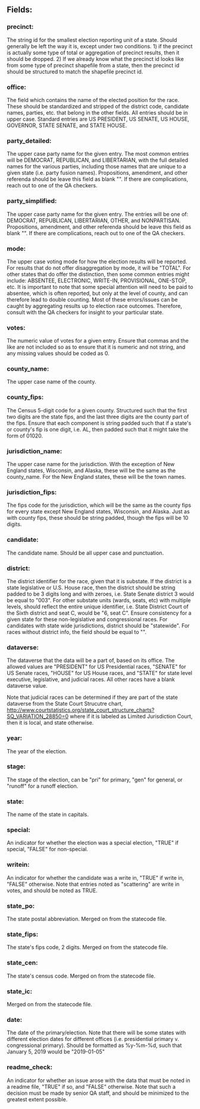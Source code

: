 ## Fields:

### precinct: 
The string id for the smallest election reporting unit of a state. Should generally be left the way it is, except under two conditions. 1) if the precinct is actually some type of total or aggregation of precinct results, then it should be dropped. 2) If we already know what the precinct id looks like from some type of precinct shapefile from a state, then the precinct id should be structured to match the shapefile precinct id. 

### office: 
The field which contains the name of the elected position for the race. These should be standardized and stripped of the district code, candidate names, parties, etc. that belong in the other fields. All entries should be in upper case. Standard entries are US PRESIDENT, US SENATE, US HOUSE, GOVERNOR, STATE SENATE, and STATE HOUSE.

### party_detailed:
The upper case party name for the given entry. The most common entries will be DEMOCRAT, REPUBLICAN, and LIBERTARIAN, with the full detailed names for the various parties, including those names that are unique to a given state (i.e. party fusion names). Propositions, amendment, and other referenda should be leave this field as blank "". If there are complications, reach out to one of the QA checkers. 

### party_simplified:
The upper case party name for the given entry. The entries will be one of: DEMOCRAT, REPUBLICAN, LIBERTARIAN, OTHER, and NONPARTISAN. Propositions, amendment, and other referenda should be leave this field as blank "". If there are complications, reach out to one of the QA checkers. 

### mode:
The upper case voting mode for how the election results will be reported. For results that do not offer disaggregation by mode, it will be "TOTAL". For other states that do offer the distinction, then some common entries might include: ABSENTEE, ELECTRONIC, WRITE-IN, PROVISIONAL, ONE-STOP, etc. It is important to note that some special attention will need to be paid to absentee, which is often reported, but only at the level of county, and can therefore lead to double counting. Most of these errors/issues can be caught by aggregating results up to election race outcomes. Therefore, consult with the QA checkers for insight to your particular state. 

### votes:
The numeric value of votes for a given entry. Ensure that commas and the like are not included so as to ensure that it is numeric and not string, and any missing values should be coded as 0. 

### county_name:
The upper case name of the county. 

### county_fips: 
The Census 5-digit code for a given county. Structured such that the first two digits are the state fips, and the last three digits are the county part of the fips. Ensure that each component is string padded such that if a state's or county's fip is one digit, i.e. AL, then padded such that it might take the form of 01020. 

### jurisdiction_name:
The upper case name for the jurisdiction. With the exception of New England states, Wisconsin, and Alaska, these will be the same as the county_name. For the New England states, these will be the town names. 

### jurisdiction_fips: 
The fips code for the jurisdiction, which will be the same as the county fips for every state except New England states, Wisconsin, and Alaska. Just as with county fips, these should be string padded, though the fips will be 10 digits.  

### candidate:
The candidate name. Should be all upper case and punctuation.

### district: 
The district identifier for the race, given that it is substate. If the district is a state legislative or U.S. House race, then the district should be string padded to be 3 digits long and with zeroes, i.e. State Senate district 3 would be equal to "003". For other substate units (wards, seats, etc) with multiple levels, should reflect the entire unique identifier, i.e. State District Court of the Sixth district and seat C, would be "6, seat C". Ensure consistency for a given state for these non-legislative and congressional races. For candidates with state wide jurisdictions, district should be "statewide". For races without district info, the field should be equal to "". 

### dataverse:
The dataverse that the data will be a part of, based on its office. The allowed values are "PRESIDENT" for US Presidential races, "SENATE" for US Senate races, "HOUSE" for US House races, and "STATE" for state level executive, legislative, and judicial races. All other races have a blank dataverse value.

Note that judicial races can be determined if they are part of the state dataverse from the State Court Strucutre chart, http://www.courtstatistics.org/state_court_structure_charts?SQ_VARIATION_28850=0
where if it is labeled as Limited Jurisdiction Court, then it is local, and state otherwise. 

### year:
The year of the election.

### stage:
The stage of the election, can be "pri" for primary, "gen" for general, or "runoff" for a runoff election. 

### state: 
The name of the state in capitals. 

### special:
An indicator for whether the election was a special election, "TRUE" if special, "FALSE" for non-special. 

### writein:
An indicator for whether the candidate was a write in, "TRUE" if write in, "FALSE" otherwise. Note that entries noted as "scattering" are write in votes, and should be noted as TRUE. 

### state_po:
The state postal abbreviation. Merged on from the statecode file.

### state_fips:
The state's fips code, 2 digits. Merged on from the statecode file.

### state_cen: 
The state's census code. Merged on from the statecode file.

### state_ic:
Merged on from the statecode file.

### date: 
The date of the primary/election. Note that there will be some states with different election dates for different offices (i.e. presidential primary v. congressional primary). Should be formatted as %y-%m-%d, such that January 5, 2019 would be "2019-01-05" 

### readme_check:
An indicator for whether an issue arose with the data that must be noted in a readme file, "TRUE" if so, and "FALSE" otherwise. Note that such a decision must be made by senior QA staff, and should be minimized to the greatest extent possible. 
